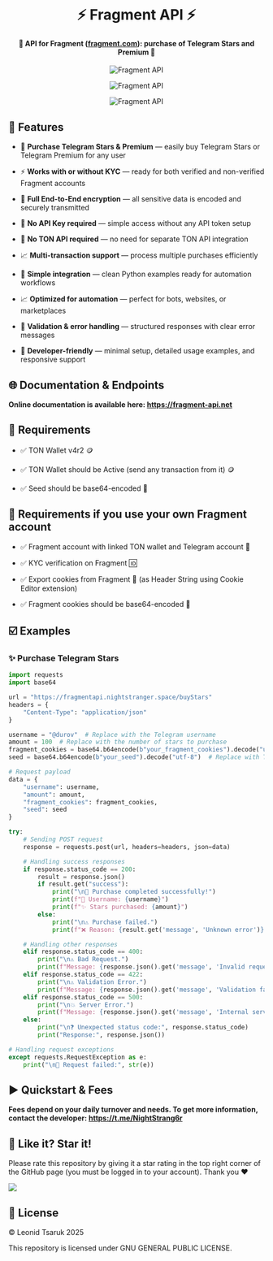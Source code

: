<h1 align="center">
    ⚡️ Fragment API ⚡️
</h1>

<h4 align="center">
    🧩 API for Fragment (<a href="https://fragment.com">fragment.com</a>): purchase of Telegram Stars and Premium 🧩
</h4>

<p align="center">
	<img src="https://i.ibb.co/YNxYtn7/2025-01-25-213756244.png" alt="Fragment API"/>
</p>

<p align="center">
    <img src="https://i.ibb.co/9bG0D5Q/2025-01-25-214508436-1.png" alt="Fragment API"/>
</p>

<p align="center">
    <img src="https://i.ibb.co/hWwfFy0/2025-01-25-214704759.png" alt="Fragment API"/>
</p>


## 🚀 **Features**

- 💸 **Purchase Telegram Stars & Premium** — easily buy Telegram Stars or Telegram Premium for any user

- ⚡️ **Works with or without KYC** — ready for both verified and non-verified Fragment accounts

- 🔐 **Full End-to-End encryption** — all sensitive data is encoded and securely transmitted

- 🧩 **No API Key required** — simple access without any API token setup

- 💙 **No TON API required** — no need for separate TON API integration

- 📈 **Multi-transaction support** — process multiple purchases efficiently

- 🔁 **Simple integration** — clean Python examples ready for automation workflows

- 📈 **Optimized for automation** — perfect for bots, websites, or marketplaces

- 🧪 **Validation & error handling** — structured responses with clear error messages

- 🧠 **Developer-friendly** — minimal setup, detailed usage examples, and responsive support

## 🌐 **Documentation & Endpoints**

**Online documentation is available here: https://fragment-api.net**

## 📌 **Requirements**

- ✅ TON Wallet v4r2 🪙

- ✅ TON Wallet should be Active (send any transaction from it) 🪙

- ✅ Seed should be base64-encoded 🔐

## 📌 **Requirements if you use your own Fragment account**

- ✅ Fragment account with linked TON wallet and Telegram account 🔗

- ✅ KYC verification on Fragment 🆔

- ✅ Export cookies from Fragment 🍪 (as Header String using Cookie Editor extension)

- ✅ Fragment cookies should be base64-encoded 🔐

## ☑️ **Examples**

### ✨ Purchase Telegram Stars

```python
import requests
import base64

url = "https://fragmentapi.nightstranger.space/buyStars"
headers = {
    "Content-Type": "application/json"
}

username = "@durov"  # Replace with the Telegram username
amount = 100  # Replace with the number of stars to purchase
fragment_cookies = base64.b64encode(b"your_fragment_cookies").decode("utf-8")  # Replace with Fragment cookies (Copy from Cookie Editor extension as "Header String")
seed = base64.b64encode(b"your_seed").decode("utf-8")  # Replace with TON seed

# Request payload
data = {
    "username": username,
    "amount": amount,
    "fragment_cookies": fragment_cookies,
    "seed": seed
}

try:
    # Sending POST request
    response = requests.post(url, headers=headers, json=data)

    # Handling success responses
    if response.status_code == 200:
        result = response.json()
        if result.get("success"):
            print("\n🎉 Purchase completed successfully!")
            print(f"👤 Username: {username}")
            print(f"✨ Stars purchased: {amount}")
        else:
            print("\n⚠️ Purchase failed.")
            print(f"❌ Reason: {result.get('message', 'Unknown error')}")

    # Handling other responses
    elif response.status_code == 400:
        print("\n⚠️ Bad Request.")
        print(f"Message: {response.json().get('message', 'Invalid request data')}")
    elif response.status_code == 422:
        print("\n⚠️ Validation Error.")
        print(f"Message: {response.json().get('message', 'Validation failed')}")
    elif response.status_code == 500:
        print("\n💥 Server Error.")
        print(f"Message: {response.json().get('message', 'Internal server error')}")
    else:
        print("\n❓ Unexpected status code:", response.status_code)
        print("Response:", response.json())

# Handling request exceptions
except requests.RequestException as e:
    print("\n🚨 Request failed:", str(e))
```

## ▶️ **Quickstart & Fees**

**Fees depend on your daily turnover and needs. To get more information, contact the developer: https://t.me/NightStrang6r**

## 🎉 **Like it? Star it!**

Please rate this repository by giving it a star rating in the top right corner of the GitHub page (you must be logged in to your account). Thank you ❤️

![](https://i.ibb.co/x3hFFvf/2022-08-18-132617815.png)

## 📄 **License**

© Leonid Tsaruk 2025

This repository is licensed under GNU GENERAL PUBLIC LICENSE.